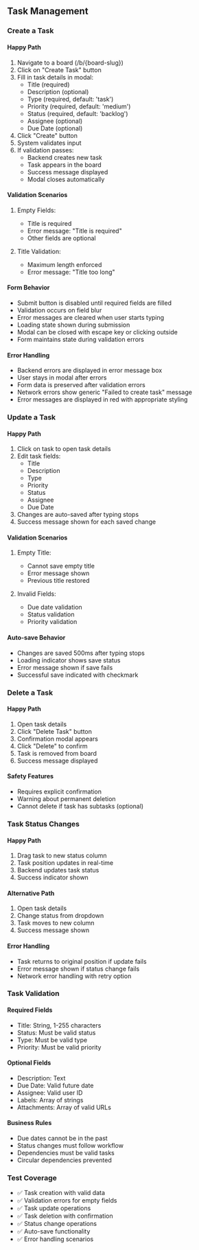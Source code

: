 ## Task Management

### Create a Task

#### Happy Path
1. Navigate to a board (/b/{board-slug})
2. Click on "Create Task" button
3. Fill in task details in modal:
   - Title (required)
   - Description (optional)
   - Type (required, default: 'task')
   - Priority (required, default: 'medium')
   - Status (required, default: 'backlog')
   - Assignee (optional)
   - Due Date (optional)
4. Click "Create" button
5. System validates input
6. If validation passes:
   - Backend creates new task
   - Task appears in the board
   - Success message displayed
   - Modal closes automatically

#### Validation Scenarios
1. Empty Fields:
   - Title is required
   - Error message: "Title is required"
   - Other fields are optional

2. Title Validation:
   - Maximum length enforced
   - Error message: "Title too long"

#### Form Behavior
- Submit button is disabled until required fields are filled
- Validation occurs on field blur
- Error messages are cleared when user starts typing
- Loading state shown during submission
- Modal can be closed with escape key or clicking outside
- Form maintains state during validation errors

#### Error Handling
- Backend errors are displayed in error message box
- User stays in modal after errors
- Form data is preserved after validation errors
- Network errors show generic "Failed to create task" message
- Error messages are displayed in red with appropriate styling

### Update a Task

#### Happy Path
1. Click on task to open task details
2. Edit task fields:
   - Title
   - Description
   - Type
   - Priority
   - Status
   - Assignee
   - Due Date
3. Changes are auto-saved after typing stops
4. Success message shown for each saved change

#### Validation Scenarios
1. Empty Title:
   - Cannot save empty title
   - Error message shown
   - Previous title restored

2. Invalid Fields:
   - Due date validation
   - Status validation
   - Priority validation

#### Auto-save Behavior
- Changes are saved 500ms after typing stops
- Loading indicator shows save status
- Error message shown if save fails
- Successful save indicated with checkmark

### Delete a Task

#### Happy Path
1. Open task details
2. Click "Delete Task" button
3. Confirmation modal appears
4. Click "Delete" to confirm
5. Task is removed from board
6. Success message displayed

#### Safety Features
- Requires explicit confirmation
- Warning about permanent deletion
- Cannot delete if task has subtasks (optional)

### Task Status Changes

#### Happy Path
1. Drag task to new status column
2. Task position updates in real-time
3. Backend updates task status
4. Success indicator shown

#### Alternative Path
1. Open task details
2. Change status from dropdown
3. Task moves to new column
4. Success message shown

#### Error Handling
- Task returns to original position if update fails
- Error message shown if status change fails
- Network error handling with retry option

### Task Validation

#### Required Fields
- Title: String, 1-255 characters
- Status: Must be valid status
- Type: Must be valid type
- Priority: Must be valid priority

#### Optional Fields
- Description: Text
- Due Date: Valid future date
- Assignee: Valid user ID
- Labels: Array of strings
- Attachments: Array of valid URLs

#### Business Rules
- Due dates cannot be in the past
- Status changes must follow workflow
- Dependencies must be valid tasks
- Circular dependencies prevented

### Test Coverage
- ✅ Task creation with valid data
- ✅ Validation errors for empty fields
- ✅ Task update operations
- ✅ Task deletion with confirmation
- ✅ Status change operations
- ✅ Auto-save functionality
- ✅ Error handling scenarios